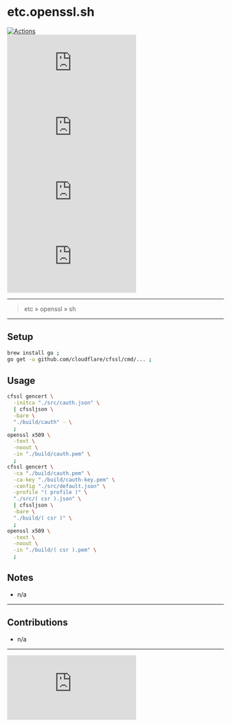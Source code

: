 <!--
# #####
# TERRAFORM LIFECYCLE MANAGED
# All changes will be overwritten
#####
-->

# etc.openssl.sh #

[ ![ Actions ][ actions-ico ] ][ actions-url ]  
[ ![ Coverages ][ coverages-ico ] ][ coverages-url ]  
[ ![ Issues ][ issues-ico ] ][ issues-url ]  
[ ![ Languages ][ languages-ico ] ][ languages-url ]  
[ ![ Version ][ version-ico ] ][ version-url ]  

- - -
> etc » openssl » sh

- - -
## Setup ##
```sh
brew install go ;
go get -u github.com/cloudflare/cfssl/cmd/... ;
```

## Usage ##
```sh
cfssl gencert \
  -initca "./src/cauth.json" \
  | cfssljson \
  -bare \
  "./build/cauth" - \
  ;
openssl x509 \
  -text \
  -noout \
  -in "./build/cauth.pem" \
  ;
cfssl gencert \
  -ca "./build/cauth.pem" \
  -ca-key "./build/cauth-key.pem" \
  -config "./src/default.json" \
  -profile "( profile )" \
  "./src/( csr ).json" \
  | cfssljson \
  -bare \
  "./build/( csr )" \
  ;
openssl x509 \
  -text \
  -noout \
  -in "./build/( csr ).pem" \
  ;
```

## Notes ##
* n/a

- - -
## Contributions ##
* n/a

- - -
[ ![ License ][ license-ico ] ][ license-url ]  

[ license-ico ]: https://img.shields.io/github/license/kuwas-io/etc.openssl.sh?style=for-the-badge&logo=github
[ license-url ]: https://choosealicense.com/licenses/isc

[ actions-ico ]: https://img.shields.io/github/workflow/status/kuwas-io/etc.openssl.sh/default?style=for-the-badge&logo=github
[ actions-url ]: https://github.com/kuwas-io/etc.openssl.sh/actions
[ coverages-ico ]: https://img.shields.io/coveralls/github/kuwas-io/etc.openssl.sh?style=for-the-badge&logo=github
[ coverages-url ]: https://coveralls.io/github/kuwas-io/etc.openssl.sh
[ issues-ico ]: https://img.shields.io/github/issues/kuwas-io/etc.openssl.sh?style=for-the-badge&logo=github
[ issues-url ]: https://github.com/kuwas-io/etc.openssl.sh/issues
[ languages-ico ]: https://img.shields.io/github/languages/top/kuwas-io/etc.openssl.sh?style=for-the-badge&logo=github
[ languages-url ]: https://github.com/kuwas-io/etc.openssl.sh/pulls
[ version-ico ]: https://img.shields.io/github/v/release/kuwas-io/etc.openssl.sh?style=for-the-badge&logo=github
[ version-url ]: https://github.com/kuwas-io/etc.openssl.sh/releases
